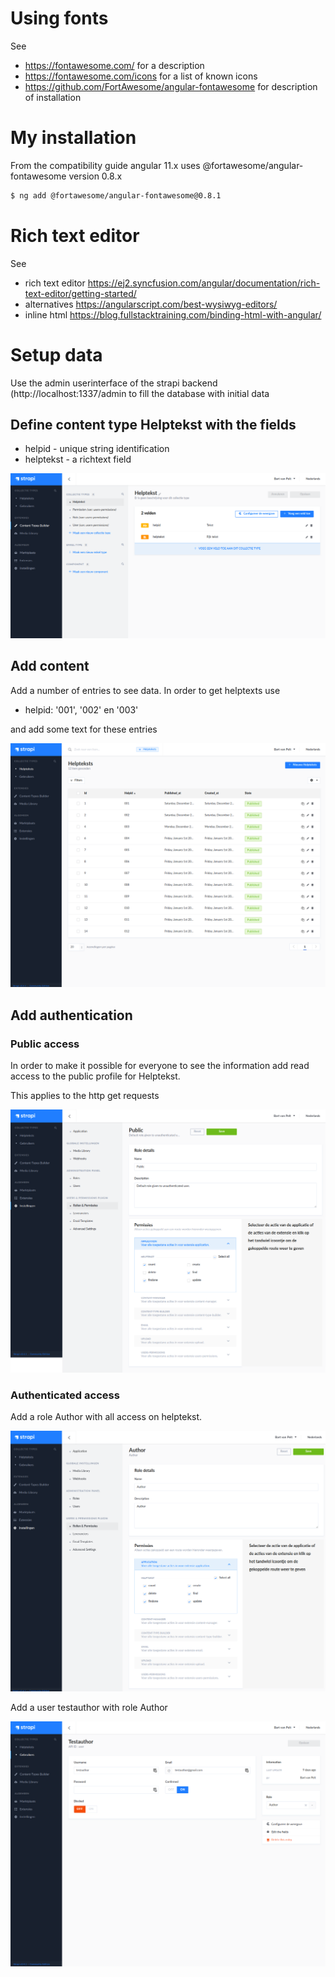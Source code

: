 # Using fonts

See  
- https://fontawesome.com/ for a description
- https://fontawesome.com/icons for a list of known icons
- https://github.com/FortAwesome/angular-fontawesome for description of installation

# My installation

From the compatibility guide angular 11.x uses @fortawesome/angular-fontawesome version 0.8.x

```bash
$ ng add @fortawesome/angular-fontawesome@0.8.1
```

# Rich text editor 
See
- rich text editor https://ej2.syncfusion.com/angular/documentation/rich-text-editor/getting-started/ 
- alternatives https://angularscript.com/best-wysiwyg-editors/ 
- inline html https://blog.fullstacktraining.com/binding-html-with-angular/ 

# Setup data
Use the admin userinterface of the strapi backend (http://localhost:1337/admin to fill the database with initial data

## Define content type Helptekst with the fields
- helpid - unique string identification
- helptekst - a richtext field
  
![image](images/strapi04.png)

## Add content
Add a number of entries to see data.
In order to get helptexts use
- helpid: '001', '002' en '003'
  
and add some text for these entries

![image](images/strapi03.png)

## Add authentication
### Public access
In order to make it possible for everyone to see the information add read access to the public profile for Helptekst.

This applies to the http get requests

![image](images/strapi00.png)

### Authenticated access

Add a role Author with all access on helptekst.

![image](images/strapi01.png)

Add a user testauthor with role Author

![image](images/strapi02.png)